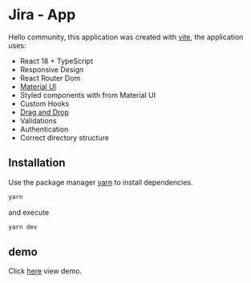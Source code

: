 # Jira - App

Hello community, this application was created with [vite](https://vitejs.dev), the application uses:

- React 18 + TypeScript
- Responsive Design
- React Router Dom
- [Material UI](https://mui.com/)
- Styled components with from Material UI
- Custom Hooks
- [Drag and Drop](https://www.npmjs.com/package/react-beautiful-dnd)
- Validations
- Authentication
- Correct directory structure

## Installation

Use the package manager [yarn](https://yarnpkg.com/) to install dependencies.

```bash
yarn
```

and execute

```bash
yarn dev
```

## demo

Click [here](https://jira-server-st.herokuapp.com/) view demo.
